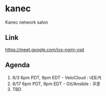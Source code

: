 # kanec
Kanec network salon

## Link 
https://meet.google.com/ivs-ngmj-vsd 

## Agenda 
1. 8/3 6pm PDT, 9pm EDT - VeloCloud : 네토커 
2. 8/17 6pm PDT, 9pm EDT - Git/Ansible : 쿠쿵 
3. TBD 
